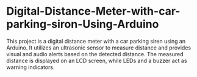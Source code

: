 # Digital-Distance-Meter-with-car-parking-siron-Using-Arduino
This project is a digital distance meter with a car parking siren using an Arduino. It utilizes an ultrasonic sensor to measure distance and provides visual and audio alerts based on the detected distance. The measured distance is displayed on an LCD screen, while LEDs and a buzzer act as warning indicators.
